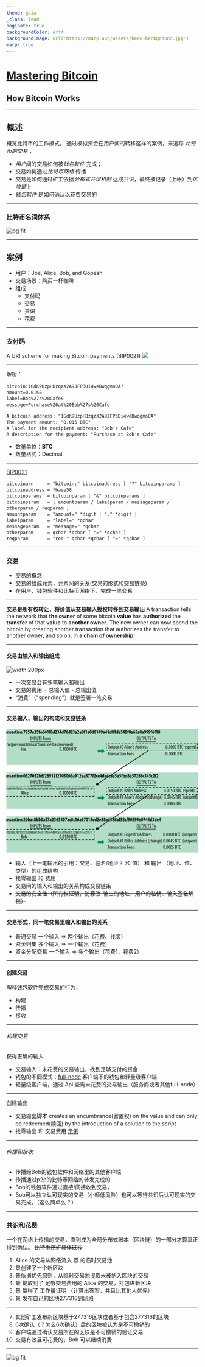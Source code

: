 ```yaml
---
theme: gaia
_class: lead
paginate: true
backgroundColor: #fff
backgroundImage: url('https://marp.app/assets/hero-background.jpg')
marp: true
---
```


# [Mastering Bitcoin](https://github.com/bitcoinbook/bitcoinbook/blob/develop/ch02.asciidoc)

## How Bitcoin Works

---

## 概述
概览比特币的工作模式。
通过模拟资金在用户间的转移这样的案例，来追踪 *比特币的交易* ，
* *用户*间的交易如何被*钱包软件* 完成；
* 交易如何通过*比特币网络* 传播
* 交易是如何通过矿工依据*分布式共识机制* 达成共识，最终被记录（上帐）到*区块链*上
* *钱包软件* 是如何确认以花费交易的

---

### 比特币名词体系
![bg fit](https://raw.githubusercontent.com/bitcoinbook/bitcoinbook/develop/images/mbc2_0201.png)

---

## 案例
* 用户：Joe, Alice, Bob, and Gopesh
* 交易场景：购买一杯咖啡
* 组成：
  * 支付码
  * 交易
  * 共识
  * 花费
---
### 支付码
A URI scheme for making Bitcoin payments (BIP0021)
![](https://raw.githubusercontent.com/bitcoinbook/bitcoinbook/develop/images/mbc2_0202.png)

---
解析：
```
bitcoin:1GdK9UzpHBzqzX2A9JFP3Di4weBwqgmoQA?
amount=0.015&
label=Bob%27s%20Cafe&
message=Purchase%20at%20Bob%27s%20Cafe
```

```
A bitcoin address: "1GdK9UzpHBzqzX2A9JFP3Di4weBwqgmoQA"
The payment amount: "0.015 BTC"
A label for the recipient address: "Bob's Cafe"
A description for the payment: "Purchase at Bob's Cafe"
```
* 数量单位：**BTC**
* 数量格式：Decimal
---
[BIP0021](https://en.bitcoin.it/wiki/BIP_0021)
```
bitcoinurn     = "bitcoin:" bitcoinaddress [ "?" bitcoinparams ]
bitcoinaddress = *base58
bitcoinparams  = bitcoinparam [ "&" bitcoinparams ]
bitcoinparam   = [ amountparam / labelparam / messageparam / otherparam / reqparam ]
amountparam    = "amount=" *digit [ "." *digit ]
labelparam     = "label=" *qchar
messageparam   = "message=" *qchar
otherparam     = qchar *qchar [ "=" *qchar ]
reqparam       = "req-" qchar *qchar [ "=" *qchar ]
```
---

### 交易
* 交易的概念
* 交易的组成元素，元素间的关系(交易的形式和交易链条)
* 在用户、钱包软件和比特币网络下，完成一笔交易
---

**交易是所有权转让，将价值从交易输入授权转移到交易输出**
A transaction tells the network that **the owner** of some bitcoin **value** has **authorized** the **transfer** of that **value** to **another owner**. 
The new owner can now spend the bitcoin by creating another transaction that authorizes the transfer to another owner, and so on, in **a chain of ownership**.

---

#### 交易由输入和输出组成
![width:200px](https://raw.githubusercontent.com/bitcoinbook/bitcoinbook/develop/images/mbc2_0203.png)
* 一次交易会有多笔输入和输出
* 交易的费用 = 总输入值 - 总输出值
* “消费”（"spending"）就是签署一笔交易

---

#### 交易输入、输出的构成和交易链条
![width:1000px](https://raw.githubusercontent.com/bitcoinbook/bitcoinbook/develop/images/mbc2_0204.png)
* 输入（上一笔输出的引用：交易、签名/地址？ 和 值） 和 输出 （地址、值、类型）的组成结构
* 找零输出 和 费用
* 交易间的输入和输出的关系构成交易链条
* ~~交易的安全性（所有权证明，防篡改-输出的地址、用户的私钥、输入签名解锁）~~

---

#### 交易形式，同一笔交易里输入和输出的关系
* 普通交易 一个输入 => 两个输出（花费、找零）
* 资金归集 多个输入 => 一个输出（花费）
* 资金分配交易 一个输入 => 多个输出（花费1，花费2）

---

#### 创建交易
解释钱包软件完成交易的行为，
* 构建
* 传播
* 接收

---

###### 构建交易
获得正确的输入
* 交易输入：未花费的交易输出，找到足够支付的资金
* 钱包的不同模式：[full-node](https://en.bitcoin.it/wiki/Full_node) 客户端下的钱包和轻量级客户端
* 轻量级客户端，通过 Api 查询未花费的交易输出（服务商或者其他full-node）

---

创建输出
* 交易输出脚本 creates an encumbrance(留置权) on the value and can only be redeemed(赎回) by the introduction of a solution to the script
* 找零输出 和 交易费用
[示例](https://www.blockchain.com/btc/tx/0627052b6f28912f2703066a912ea577f2ce4da4caa5a5fbd8a57286c345c2f2)

---

###### 传播和接收
* 传播给Bob的钱包软件和网络里的其他客户端
* 传播通过p2p的比特币网络的转发完成的
* Bob的钱包软件通过直接/间接收到交易，
* Bob可以独立认可现实的交易（小额低风险）也可以等待共识后认可现实的交易完成。（这么简单么？）


---

### 共识和花费
一个在网络上传播的交易，直到成为全局分布式账本（区块链）的一部分才算真正得到确认。
~~比特币挖矿具体过程~~
1. Alice 的交易从网络流入 景 的临时交易池
2. 景创建了一个新区块
3. 景依据优先原则，从临时交易池提取未被纳入区块的交易
4. 景 提取到了 足够交易费用的 Alice 的交易，打包进新区块
5. 景 赢得了 工作量证明 （计算出答案，并且比其他人优先）
6. 景 发布自己的区块277316到网络

---

7. 其他矿工发布新区块基于277316区块或者基于包含277316的区块
8. 6次确认（？怎么6次确认）后的区块被认为是不可撤销的
9. 客户端通过确认交易所在的区块是不可撤销的验证交易
10. 交易有效且可花费的，Bob 可以继续消费

---

![bg fit](https://raw.githubusercontent.com/bitcoinbook/bitcoinbook/develop/images/mbc2_0201.png)
